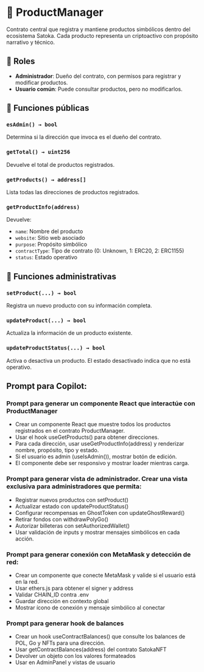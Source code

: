 # 🧱 ProductManager

Contrato central que registra y mantiene productos simbólicos dentro del ecosistema Satoka. Cada producto representa un criptoactivo con propósito narrativo y técnico.

## 🔐 Roles

- **Administrador**: Dueño del contrato, con permisos para registrar y modificar productos.
- **Usuario común**: Puede consultar productos, pero no modificarlos.

## 🧩 Funciones públicas

### `esAdmin() → bool`
Determina si la dirección que invoca es el dueño del contrato.

### `getTotal() → uint256`
Devuelve el total de productos registrados.

### `getProducts() → address[]`
Lista todas las direcciones de productos registrados.

### `getProductInfo(address)`
Devuelve:
- `name`: Nombre del producto
- `website`: Sitio web asociado
- `purpose`: Propósito simbólico
- `contractType`: Tipo de contrato (0: Unknown, 1: ERC20, 2: ERC1155)
- `status`: Estado operativo

## 🔁 Funciones administrativas

### `setProduct(...) → bool`
Registra un nuevo producto con su información completa.

### `updateProduct(...) → bool`
Actualiza la información de un producto existente.

### `updateProductStatus(...) → bool`
Activa o desactiva un producto. El estado desactivado indica que no está operativo.

## Prompt para Copilot: 
### Prompt para generar un componente React que interactúe con ProductManager
- Crear un componente React que muestre todos los productos registrados en el contrato ProductManager.
- Usar el hook useGetProducts() para obtener direcciones.
- Para cada dirección, usar useGetProductInfo(address) y renderizar nombre, propósito, tipo y estado.
- Si el usuario es admin (useIsAdmin()), mostrar botón de edición.
- El componente debe ser responsivo y mostrar loader mientras carga.

### Prompt para generar vista de administrador. Crear una vista exclusiva para administradores que permita:
- Registrar nuevos productos con setProduct()
- Actualizar estado con updateProductStatus()
- Configurar recompensas en GhostToken con updateGhostReward()
- Retirar fondos con withdrawPolyGo()
- Autorizar billeteras con setAuthorizedWallet()
- Usar validación de inputs y mostrar mensajes simbólicos en cada acción.

### Prompt para generar conexión con MetaMask y detección de red:
- Crear un componente que conecte MetaMask y valide si el usuario está en la red.
- Usar ethers.js para obtener el signer y address
- Validar CHAIN_ID contra .env
- Guardar dirección en contexto global
- Mostrar ícono de conexión y mensaje simbólico al conectar

### Prompt para generar hook de balances
- Crear un hook useContractBalances() que consulte los balances de POL, Go y NFTs para una dirección.
- Usar getContractBalances(address) del contrato SatokaNFT
- Devolver un objeto con los valores formateados
- Usar en AdminPanel y vistas de usuario
  
